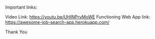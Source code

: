 Important links:

Video Link: https://youtu.be/UHlNPrvMoWE
Functioning Web App link: https://awesome-job-search-app.herokuapp.com/

Thank You

